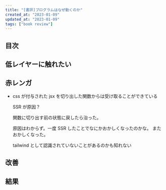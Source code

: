 ```yaml
---
title: "[書評]プログラムはなぜ動くのか"
created_at: "2023-01-09"
updated_at: "2023-01-09"
tags: ["book review"]
---
```


## 目次

## 低レイヤーに触れたい

## 赤レンガ

- css が付与された jsx を切り出した関数からは受け取ることができている

  SSR が原因？

  関数に切り出す前の状態に戻したら治った。

  原因はわからず。一度 SSR したことでなにかおかしくなったのかな。
  またおかしくなった。

  tailwind として認識されていないことがあるのかも知れない

## 改善

## 結果
